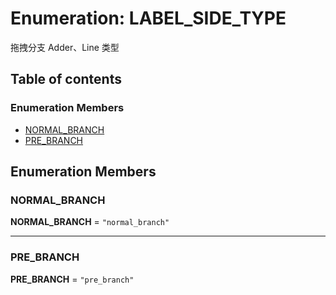 # Enumeration: LABEL\_SIDE\_TYPE

拖拽分支 Adder、Line 类型

## Table of contents

### Enumeration Members

* [NORMAL\_BRANCH](/en/auto-docs/free-layout-editor/enums/LABEL_SIDE_TYPE.md#normal_branch)
* [PRE\_BRANCH](/en/auto-docs/free-layout-editor/enums/LABEL_SIDE_TYPE.md#pre_branch)

## Enumeration Members

### NORMAL\_BRANCH

**NORMAL\_BRANCH** = `"normal_branch"`

***

### PRE\_BRANCH

**PRE\_BRANCH** = `"pre_branch"`
